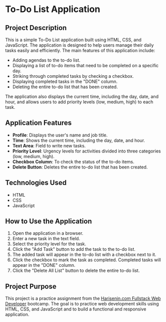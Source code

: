 # To-Do List Application

## Project Description

This is a simple To-Do List application built using HTML, CSS, and JavaScript. The application is designed to help users manage their daily tasks easily and efficiently. The main features of this application include:

- Adding agendas to the to-do list.
- Displaying a list of to-do items that need to be completed on a specific day.
- Striking through completed tasks by checking a checkbox.
- Displaying completed tasks in the "DONE" column.
- Deleting the entire to-do list that has been created.

The application also displays the current time, including the day, date, and hour, and allows users to add priority levels (low, medium, high) to each task.

## Application Features

- **Profile**: Displays the user's name and job title.
- **Time**: Shows the current time, including the day, date, and hour.
- **Text Area**: Field to write new tasks.
- **Priority Level**: Urgency levels for activities divided into three categories (low, medium, high).
- **Checkbox Column**: To check the status of the to-do items.
- **Delete Button**: Deletes the entire to-do list that has been created.

## Technologies Used

- HTML
- CSS
- JavaScript

## How to Use the Application

1. Open the application in a browser.
2. Enter a new task in the text field.
3. Select the priority level for the task.
4. Click the "Add Task" button to add the task to the to-do list.
5. The added task will appear in the to-do list with a checkbox next to it.
6. Click the checkbox to mark the task as completed. Completed tasks will appear in the "DONE" column.
7. Click the "Delete All List" button to delete the entire to-do list.

## Project Purpose

This project is a practice assignment from the [Harisenin.com Fullstack Web Developer](https://harisenin.com) bootcamp. The goal is to practice web development skills using HTML, CSS, and JavaScript and to build a functional and responsive application.
